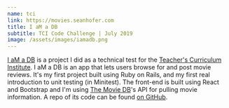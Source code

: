 ```yaml
---
name: tci
link: https://movies.seanhofer.com
title: I aM a DB
subtitle: TCI Code Challenge | July 2019
image: /assets/images/iamadb.png
---
```

<a href="https://movies.seanhofer.com" target="_blank" rel="noreferrer">I aM a DB</a> is a
project I did as a technical test for the <a href="https://www.teachtci.com/" target="_blank"
  rel="noreferrer">Teacher's
  Curriculum Institute</a>. I aM a DB is an app that lets users browse for
and post movie reviews. It's my first project built using Ruby on Rails, and my first real introduction to
unit testing (in Minitest). The front-end is built using React and Bootstrap and I'm using <a
  href="https://www.themoviedb.org/documentation/api?language=en" target="_blank" rel="noreferrer">The
  Movie DB</a>'s API for pulling movie information. A repo of its code can be found <a
  href="https://github.com/hofers/tci-movie-db" target="_blank" rel="noreferrer">
  on GitHub</a>.